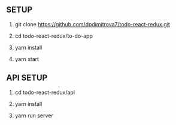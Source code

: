 <h2>SETUP</h2>

1. git clone https://github.com/dpdimitrova7/todo-react-redux.git

2. cd todo-react-redux/to-do-app

3. yarn install

4. yarn start


<h2>API SETUP</h2>

1. cd todo-react-redux/api

2. yarn install

4. yarn run server
